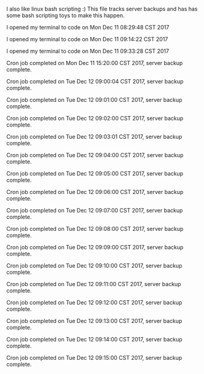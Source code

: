 I also like linux bash scripting :)
This file tracks server backups and has has some bash scripting toys to make this happen.

I opened my terminal to code on Mon Dec 11 08:29:48 CST 2017

I opened my terminal to code on Mon Dec 11 09:14:22 CST 2017

I opened my terminal to code on Mon Dec 11 09:33:28 CST 2017

Cron job completed on Mon Dec 11 15:20:00 CST 2017, server backup complete.

Cron job completed on Tue Dec 12 09:00:04 CST 2017, server backup complete.

Cron job completed on Tue Dec 12 09:01:00 CST 2017, server backup complete.

Cron job completed on Tue Dec 12 09:02:00 CST 2017, server backup complete.

Cron job completed on Tue Dec 12 09:03:01 CST 2017, server backup complete.

Cron job completed on Tue Dec 12 09:04:00 CST 2017, server backup complete.

Cron job completed on Tue Dec 12 09:05:00 CST 2017, server backup complete.

Cron job completed on Tue Dec 12 09:06:00 CST 2017, server backup complete.

Cron job completed on Tue Dec 12 09:07:00 CST 2017, server backup complete.

Cron job completed on Tue Dec 12 09:08:00 CST 2017, server backup complete.

Cron job completed on Tue Dec 12 09:09:00 CST 2017, server backup complete.

Cron job completed on Tue Dec 12 09:10:00 CST 2017, server backup complete.

Cron job completed on Tue Dec 12 09:11:00 CST 2017, server backup complete.

Cron job completed on Tue Dec 12 09:12:00 CST 2017, server backup complete.

Cron job completed on Tue Dec 12 09:13:00 CST 2017, server backup complete.

Cron job completed on Tue Dec 12 09:14:00 CST 2017, server backup complete.

Cron job completed on Tue Dec 12 09:15:00 CST 2017, server backup complete.
